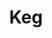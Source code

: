 ---
templateKey: blog-post
featuredpost: false
featuredimage: /assets/Keg.png
title: Keg
description: Machine
testfield: 16
---
